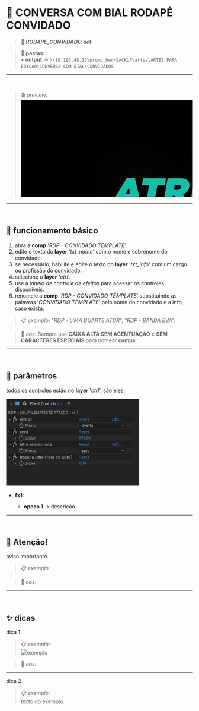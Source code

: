 # 📓 CONVERSA COM BIAL RODAPÉ CONVIDADO

> 📑 ***RODAPE_CONVIDADO.aet***

> 📂 **pastas:**\
> • **output** → `\\10.193.48.13\promo_ber\BACKUP\artes\ARTES PARA EDICAO\CONVERSA COM BIAL\CONVIDADOS`

---

<br>

> 🎬 *preview:*\
> ![preview](RODAPE_CONVIDADO/preview.gif)

---

<br>

## 📍 funcionamento básico

1. abra a **comp** '*RDP - CONVIDADO TEMPLATE*'.
2. edite o texto do **layer** '*txt_nome*' com o nome e sobrenome do convidado.
3. se necessário, habilite e edite o texto do **layer** '*txt_info*' com um cargo ou profissão do convidado.
4. selecione o **layer** '*ctrl*'.
5. use a *janela de controle de efeitos* para acessar os controles disponíveis.
6. renomeie a **comp** '*RDP - CONVIDADO TEMPLATE*' substituindo as palavras '*CONVIDADO TEMPLATE*' pelo nome do convidado e a info, caso exista.

> 📋 *exemplo:* "*RDP - LIMA DUARTE ATOR*", "*RDP - BANDA EVA*".

> 🚩 *obs:* Sempre use **CAIXA ALTA SEM ACENTUAÇÃO** e **SEM CARACTERES ESPECIAIS** para nomear **comps**.

---

<br>

## 📍 parâmetros

todos os controles estão no **layer** '*ctrl*', são eles:

![fx](RODAPE_CONVIDADO/ctrl.png)

- **fx1**:

  - **opcao 1** → descrição.

---

<br>

## 🚨 Atenção!

aviso importante.

> 📋 *exemplo:*

> 🚩 *obs:*

---

<br>

## ✨ dicas

dica 1

> 📋 *exemplo:*\
> ![exemplo](pasta/arquivo.png)

> 🚩 *obs:*

---

dica 2

> 📋 *exemplo:*\
> texto do exemplo.

